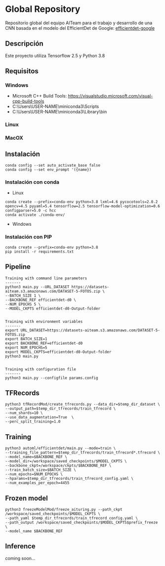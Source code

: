 # Global Repository 
Repositorio global del equipo AITeam para el trabajo y desarrollo de una CNN basada en el modelo del EfficientDet de Google: [efficientdet-google](https://github.com/google/automl)

## Descripción
Este proyecto utiliza Tensorflow 2.5 y Python 3.8


## Requisitos

### Windows
- Microsoft C++ Build Tools: https://visualstudio.microsoft.com/visual-cpp-build-tools
- C:\Users\USER-NAME\miniconda3\Scripts
- C:\Users\USER-NAME\miniconda3\Library\bin


### Linux

### MacOX

## Instalación
```
conda config --set auto_activate_base false
conda config --set env_prompt '({name})
```

### Instalación con conda
- Linux

```
conda create --prefix=conda-env python=3.8 lxml=4.6 pycocotools=2.0.2 opencv=4.5 pyyaml=5.4 tensorflow=2.5 tensorflow-model-optimization=0.6 configparser=5.0 -c hcc
conda activate ./conda-env/
```

- Windows

### Instalación con PIP
```
conda create --prefix=conda-env python=3.8
pip install -r requirements.txt
```


## Pipeline
```
Training with command line parameters
-------
python3 main.py --URL_DATASET https://datasets-aiteam.s3.amazonaws.com/DATASET-5-FOTOS.zip \
--BATCH_SIZE 1 \
--BACKBONE_REF efficientdet-d0 \
--NUM_EPOCHS 5 \
--MODEL_CKPTS efficientdet-d0-Output-folder


Training with environment variables    
-------
export URL_DATASET=https://datasets-aiteam.s3.amazonaws.com/DATASET-5-FOTOS.zip
export BATCH_SIZE=1
export BACKBONE_REF=efficientdet-d0
export NUM_EPOCHS=5
export MODEL_CKPTS=efficientdet-d0-Output-folder
python3 main.py 


Training with configuration file    
-------
python3 main.py --configfile params.config
```

## TFRecords
```
python3 tfRecordMod/create_tfrecords.py --data_dir=$temp_dir_dataset \
--output_path=$temp_dir_tfrecords/train_tfrecord \
--num_shards=10 \
--use_data_augmentation=True  \
--perc_split_training=1.0
```
## Training
```
python3 automl/efficientdet/main.py --mode=train \
--training_file_pattern=$temp_dir_tfrecords/train_tfrecord*.tfrecord \
--model_name=$BACKBONE_REF \
--model_dir=/workspace/saved_checkpoints/$MODEL_CKPTS \
--backbone_ckpt=/workspace/ckpts/$BACKBONE_REF \
--train_batch_size=$BATCH_SIZE \
--num_epochs=$NUM_EPOCHS \
--hparams=$temp_dir_tfrecords/train_tfrecord_config.yaml \
--num_examples_per_epoch=4455
```

## Frozen model
```
python3 freezeModelMod/freeze_aituring.py --path_ckpt /workspace/saved_checkpoints/$MODEL_CKPTS \
--path_yaml $temp_dir_tfrecords/train_tfrecord_config.yaml \
--path_output /workspace/saved_checkpoints/$MODEL_CKPTS$prefix_freeze \
--model_name $BACKBONE_REF
```

## Inference
coming soon...


